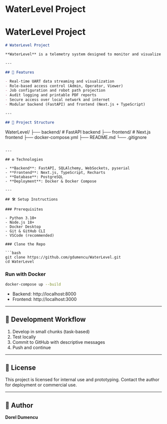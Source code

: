 # WaterLevel Project
# WaterLevel Project

```markdown
# WaterLevel Project

**WaterLevel** is a telemetry system designed to monitor and visualize the movement of angle-controlled robots. It provides real-time tracking, deviation analysis, and projected arrival point visualization through a secure web dashboard.

---

## 🚀 Features

- Real-time UART data streaming and visualization
- Role-based access control (Admin, Operator, Viewer)
- Job configuration and robot path projection
- Audit logging and printable PDF reports
- Secure access over local network and internet
- Modular backend (FastAPI) and frontend (Next.js + TypeScript)

---

## 🧱 Project Structure

```
WaterLevel/
├── backend/       # FastAPI backend
├── frontend/      # Next.js frontend
├── docker-compose.yml
├── README.md
└── .gitignore
```

---

## ⚙️ Technologies

- **Backend**: FastAPI, SQLAlchemy, WebSockets, pyserial
- **Frontend**: Next.js, TypeScript, Recharts
- **Database**: PostgreSQL
- **Deployment**: Docker & Docker Compose

---

## 🛠️ Setup Instructions

### Prerequisites

- Python 3.10+
- Node.js 18+
- Docker Desktop
- Git & GitHub CLI
- VSCode (recommended)

### Clone the Repo

```bash
git clone https://github.com/gdumencu/WaterLevel.git
cd WaterLevel
```

### Run with Docker

```bash
docker-compose up --build
```

- Backend: http://localhost:8000
- Frontend: http://localhost:3000

---

## 📌 Development Workflow

1. Develop in small chunks (task-based)
2. Test locally
3. Commit to GitHub with descriptive messages
4. Push and continue

---

## 📄 License

This project is licensed for internal use and prototyping. Contact the author for deployment or commercial use.

---

## 👤 Author

**Dorel Dumencu**  

